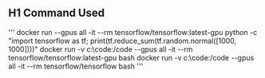 H1 Command Used
---------------
'''
docker run --gpus all -it --rm tensorflow/tensorflow:latest-gpu python -c "import tensorflow as tf; print(tf.reduce_sum(tf.random.normal([1000, 1000])))"
docker run -v c:\code:/code --gpus all -it --rm tensorflow/tensorflow:latest-gpu bash
docker run -v c:\code:/code --gpus all -it --rm tensorflow/tensorflow bash
'''